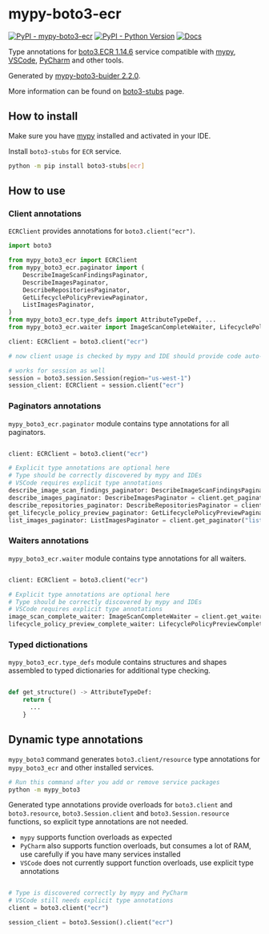 # mypy-boto3-ecr

[![PyPI - mypy-boto3-ecr](https://img.shields.io/pypi/v/mypy-boto3-ecr.svg?color=blue)](https://pypi.org/project/mypy-boto3-ecr)
[![PyPI - Python Version](https://img.shields.io/pypi/pyversions/mypy-boto3-ecr.svg?color=blue)](https://pypi.org/project/mypy-boto3-ecr)
[![Docs](https://img.shields.io/readthedocs/mypy-boto3-builder.svg?color=blue)](https://mypy-boto3-builder.readthedocs.io/)

Type annotations for
[boto3.ECR 1.14.6](https://boto3.amazonaws.com/v1/documentation/api/1.14.6/reference/services/ecr.html#ECR) service
compatible with [mypy](https://github.com/python/mypy), [VSCode](https://code.visualstudio.com/),
[PyCharm](https://www.jetbrains.com/pycharm/) and other tools.

Generated by [mypy-boto3-buider 2.2.0](https://github.com/vemel/mypy_boto3_builder).

More information can be found on [boto3-stubs](https://pypi.org/project/boto3-stubs/) page.

## How to install

Make sure you have [mypy](https://github.com/python/mypy) installed and activated in your IDE.

Install `boto3-stubs` for `ECR` service.

```bash
python -m pip install boto3-stubs[ecr]
```

## How to use

### Client annotations

`ECRClient` provides annotations for `boto3.client("ecr")`.

```python
import boto3

from mypy_boto3_ecr import ECRClient
from mypy_boto3_ecr.paginator import (
    DescribeImageScanFindingsPaginator,
    DescribeImagesPaginator,
    DescribeRepositoriesPaginator,
    GetLifecyclePolicyPreviewPaginator,
    ListImagesPaginator,
)
from mypy_boto3_ecr.type_defs import AttributeTypeDef, ...
from mypy_boto3_ecr.waiter import ImageScanCompleteWaiter, LifecyclePolicyPreviewCompleteWaiter

client: ECRClient = boto3.client("ecr")

# now client usage is checked by mypy and IDE should provide code auto-complete

# works for session as well
session = boto3.session.Session(region="us-west-1")
session_client: ECRClient = session.client("ecr")
```

### Paginators annotations

`mypy_boto3_ecr.paginator` module contains type annotations for all paginators.

```python

client: ECRClient = boto3.client("ecr")

# Explicit type annotations are optional here
# Type should be correctly discovered by mypy and IDEs
# VSCode requires explicit type annotations
describe_image_scan_findings_paginator: DescribeImageScanFindingsPaginator = client.get_paginator("describe_image_scan_findings")
describe_images_paginator: DescribeImagesPaginator = client.get_paginator("describe_images")
describe_repositories_paginator: DescribeRepositoriesPaginator = client.get_paginator("describe_repositories")
get_lifecycle_policy_preview_paginator: GetLifecyclePolicyPreviewPaginator = client.get_paginator("get_lifecycle_policy_preview")
list_images_paginator: ListImagesPaginator = client.get_paginator("list_images")
```


### Waiters annotations

`mypy_boto3_ecr.waiter` module contains type annotations for all waiters.

```python

client: ECRClient = boto3.client("ecr")

# Explicit type annotations are optional here
# Type should be correctly discovered by mypy and IDEs
# VSCode requires explicit type annotations
image_scan_complete_waiter: ImageScanCompleteWaiter = client.get_waiter("image_scan_complete")
lifecycle_policy_preview_complete_waiter: LifecyclePolicyPreviewCompleteWaiter = client.get_waiter("lifecycle_policy_preview_complete")
```





### Typed dictionations

`mypy_boto3_ecr.type_defs` module contains structures and shapes assembled
to typed dictionaries for additional type checking.

```python

def get_structure() -> AttributeTypeDef:
    return {
      ...
    }
```


## Dynamic type annotations

`mypy_boto3` command generates `boto3.client/resource` type annotations for
`mypy_boto3_ecr` and other installed services.

```bash
# Run this command after you add or remove service packages
python -m mypy_boto3
```

Generated type annotations provide overloads for `boto3.client` and `boto3.resource`,
`boto3.Session.client` and `boto3.Session.resource` functions,
so explicit type annotations are not needed.

- `mypy` supports function overloads as expected
- `PyCharm` also supports function overloads, but consumes a lot of RAM, use carefully if you have many services installed
- `VSCode` does not currently support function overloads, use explicit type annotations

```python

# Type is discovered correctly by mypy and PyCharm
# VSCode still needs explicit type annotations
client = boto3.client("ecr")

session_client = boto3.Session().client("ecr")
```
